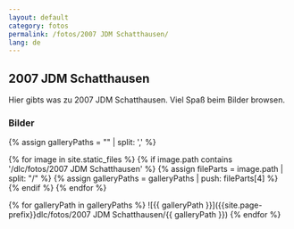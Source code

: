 ```yaml
---
layout: default
category: fotos
permalink: /fotos/2007 JDM Schatthausen/
lang: de
---
```


## 2007 JDM Schatthausen

Hier gibts was zu 2007 JDM Schatthausen. Viel Spaß beim Bilder browsen.

### Bilder
{% assign galleryPaths = "" | split: ',' %}

{% for image in site.static_files %}
{% if image.path contains '/dlc/fotos/2007 JDM Schatthausen' %}
        {% assign fileParts = image.path | split: "/" %}
        {% assign galleryPaths = galleryPaths | push: fileParts[4] %}
{% endif %}
{% endfor %}

{% for galleryPath in galleryPaths %}
![{{ galleryPath }}]({{site.page-prefix}}dlc/fotos/2007 JDM Schatthausen/{{ galleryPath }})
{% endfor %}
